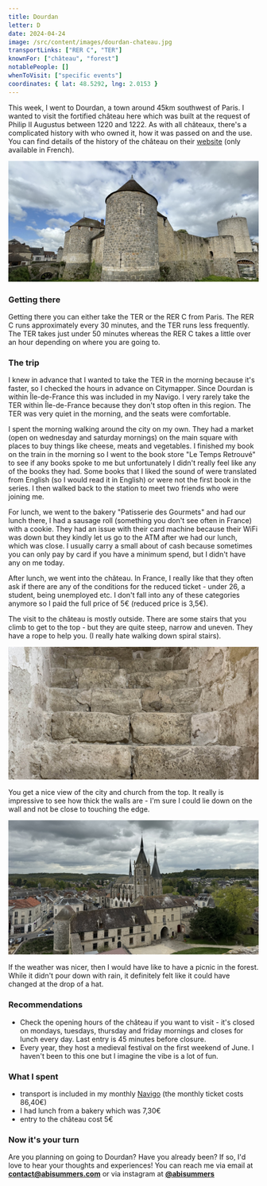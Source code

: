 ```yaml
---
title: Dourdan
letter: D
date: 2024-04-24
image: /src/content/images/dourdan-chateau.jpg
transportLinks: ["RER C", "TER"]
knownFor: ["château", "forest"]
notablePeople: []
whenToVisit: ["specific events"]
coordinates: { lat: 48.5292, lng: 2.0153 }
---
```


This week, I went to Dourdan, a town around 45km southwest of Paris. I wanted to visit the fortified château here which was built at the request of Philip II Augustus between 1220 and 1222. As with all châteaux, there's a complicated history with who owned it, how it was passed on and the use. You can find details of the history of the château on their [website](https://chateau.dourdan.fr/decouvrir/le-chateau-fort/) (only available in French).

![Dourdan château](../images/dourdan-chateau.jpg)

### Getting there

Getting there you can either take the TER or the RER C from Paris. The RER C runs approximately every 30 minutes, and the TER runs less frequently. The TER takes just under 50 minutes whereas the RER C takes a little over an hour depending on where you are going to.

### The trip

I knew in advance that I wanted to take the TER in the morning because it's faster, so I checked the hours in advance on Citymapper. Since Dourdan is within Île-de-France this was included in my Navigo. I very rarely take the TER within Île-de-France because they don't stop often in this region. The TER was very quiet in the morning, and the seats were comfortable.

I spent the morning walking around the city on my own. They had a market (open on wednesday and saturday mornings) on the main square with places to buy things like cheese, meats and vegetables. I finished my book on the train in the morning so I went to the book store "Le Temps Retrouvé" to see if any books spoke to me but unfortunately I didn't really feel like any of the books they had. Some books that I liked the sound of were translated from English (so I would read it in English) or were not the first book in the series. I then walked back to the station to meet two friends who were joining me.

For lunch, we went to the bakery "Patisserie des Gourmets" and had our lunch there, I had a sausage roll (something you don't see often in France) with a cookie. They had an issue with their card machine because their WiFi was down but they kindly let us go to the ATM after we had our lunch, which was close. I usually carry a small about of cash because sometimes you can only pay by card if you have a minimum spend, but I didn't have any on me today.

After lunch, we went into the château. In France, I really like that they often ask if there are any of the conditions for the reduced ticket - under 26, a student, being unemployed etc. I don't fall into any of these categories anymore so I paid the full price of 5€ (reduced price is 3,5€).

The visit to the château is mostly outside. There are some stairs that you climb to get to the top - but they are quite steep, narrow and uneven. They have a rope to help you. (I really hate walking down spiral stairs).

![Dourdan château stairs](../images/dourdan-chateau-stairs.jpg)

You get a nice view of the city and church from the top. It really is impressive to see how thick the walls are - I'm sure I could lie down on the wall and not be close to touching the edge.

![Dourdan château stairs](../images/dourdan-church-view.jpg)

If the weather was nicer, then I would have like to have a picnic in the forest. While it didn't pour down with rain, it definitely felt like it could have changed at the drop of a hat.

### Recommendations

- Check the opening hours of the château if you want to visit - it's closed on mondays, tuesdays, thursday and friday mornings and closes for lunch every day. Last entry is 45 minutes before closure.
- Every year, they host a medieval festival on the first weekend of June. I haven't been to this one but I imagine the vibe is a lot of fun.

### What I spent

- transport is included in my monthly [Navigo](/articles/navigo/) (the monthly ticket costs 86,40€)
- I had lunch from a bakery which was 7,30€
- entry to the château cost 5€

### Now it's your turn

Are you planning on going to Dourdan? Have you already been? If so, I'd love to hear your thoughts and experiences! You can reach me via email at **[contact@abisummers.com](mailto:contact@abisummers.com)** or via instagram at **[@abisummers](https://www.instagram.com/abisummers/)**
